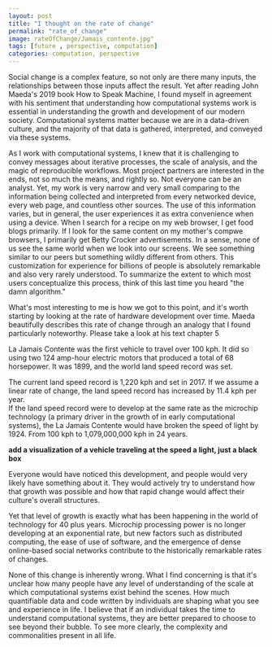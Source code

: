 ```yaml
---
layout: post
title: "I thought on the rate of change"
permalink: "rate_of_change"
image: rateOfChange/Jamais_contente.jpg"
tags: [future , perspective, computation]
categories: computation, perspective
---
```


Social change is a complex feature, so not only are there many inputs, the relationships between those inputs affect the result.
Yet after reading John Maeda's 2019 book How to Speak Machine, I found myself in agreement with his sentiment that understanding how computational systems work is essential in understanding the growth and development of our modern society. Computational systems matter because we are in a data-driven culture, and the majority of that data is gathered, interpreted, and conveyed via these systems.

As I work with computational systems, I knew that it is challenging to convey messages about iterative processes, the scale of analysis, and the magic of reproducible workflows. Most project partners are interested in the ends, not so much the means, and rightly so. Not everyone can be an analyst. Yet, my work is very narrow and very small comparing to the information being collected and interpreted from every networked device, every web page, and countless other sources. The use of this information varies, but in general, the user experiences it as extra convenience when using a device. When I search for a recipe on my web browser, I get food blogs primarily. If I look for the same content on my mother's compwe browsers, I primarily get Betty Crocker advertisements. In a sense, none of us see the same world when we look into our screens. We see something similar to our peers but something wildly different from others. This customization for experience for billions of people is absolutely remarkable and also very rarely understood. To summarize the extent to which most users conceptualize this process, think of this last time you heard "the damn algorithm."

What's most interesting to me is how we got to this point, and it's worth starting by looking at the rate of hardware development over time. Maeda beautifully describes this rate of change through an analogy that I found particularly noteworthy. Please take a look at his text chapter 5

La Jamais Contente was the first vehicle to travel over 100 kph. It did so using two 124 amp-hour electric motors that produced a total of 68 horsepower. It was 1899, and the world land speed record was set.

The current land speed record is 1,220 kph and set in 2017. If we assume a linear rate of change, the land speed record has increased by 11.4 kph per year.  
If the land speed record were to develop at the same rate as the microchip technology (a primary driver in the growth of in early computational systems), the La Jamais Contente would have broken the speed of light by 1924. From 100 kph to 1,079,000,000 kph in 24 years.

**add a visualization of a vehicle traveling at the speed a light, just a black box**

Everyone would have noticed this development, and people would very likely have something about it. They would actively try to understand how that growth was possible and how that rapid change would affect their culture's overall structures.

Yet that level of growth is exactly what has been happening in the world of technology for 40 plus years. Microchip processing power is no longer developing at an exponential rate, but new factors such as distributed computing, the ease of use of software, and the emergence of dense online-based social networks contribute to the historically remarkable rates of changes.

None of this change is inherently wrong. What I find concerning is that it's unclear how many people have any level of understanding of the scale at which computational systems exist behind the scenes. How much quantifiable data and code written by individuals are shaping what you see and experience in life. I believe that if an individual takes the time to understand computational systems, they are better prepared to choose to see beyond their bubble. To see more clearly, the complexity and commonalities present in all life.  
